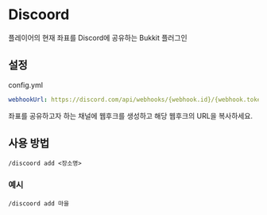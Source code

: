 # Discoord
플레이어의 현재 좌표를 Discord에 공유하는 Bukkit 플러그인

## 설정
config.yml
```yaml
webhookUrl: https://discord.com/api/webhooks/{webhook.id}/{webhook.token}
```
좌표를 공유하고자 하는 채널에 웹후크를 생성하고 해당 웹후크의 URL을 복사하세요.

## 사용 방법
```
/discoord add <장소명>
```
### 예시
```
/discoord add 마을
```